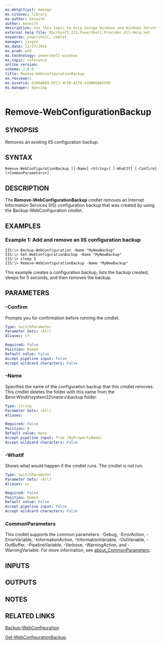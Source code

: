 ```yaml
---
ms.mktglfcycl: manage
ms.sitesec: library
ms.author: kenwith
author: kenwith
description: Use this topic to help manage Windows and Windows Server technologies with Windows PowerShell.
external help file: Microsoft.IIS.PowerShell.Provider.dll-Help.xml
keywords: powershell, cmdlet
manager: jasgro
ms.date: 12/27/2016
ms.prod: w10
ms.technology: powershell-windows
ms.topic: reference
online version: 
schema: 2.0.0
title: Remove-WebConfigurationBackup
ms.reviewer:
ms.assetid: 6186AB69-EFC1-4CFD-A170-41DB868A559E
ms.manager: dansimp
---
```


# Remove-WebConfigurationBackup

## SYNOPSIS
Removes an existing IIS configuration backup.

## SYNTAX

```
Remove-WebConfigurationBackup [[-Name] <String>] [-WhatIf] [-Confirm] [<CommonParameters>]
```

## DESCRIPTION
The **Remove-WebConfigurationBackup** cmdlet removes an Internet Information Services (IIS) configuration backup that was created by using the Backup-WebConfiguration cmdlet.

## EXAMPLES

### Example 1: Add and remove an IIS configuration backup
```
IIS:\> Backup-WebConfiguration -Name "MyNewBackup" 
IIS:\> Get-WebConfigurationBackup -Name "MyNewBackup" 
IIS:\> sleep 5 
IIS:\> Remove-WebConfigurationBackup -Name "MyNewBackup"
```

This example creates a configuration backup, lists the backup created, sleeps for 5 seconds, and then removes the backup.

## PARAMETERS

### -Confirm
Prompts you for confirmation before running the cmdlet.

```yaml
Type: SwitchParameter
Parameter Sets: (All)
Aliases: cf

Required: False
Position: Named
Default value: False
Accept pipeline input: False
Accept wildcard characters: False
```

### -Name
Specifies the name of the configuration backup that this cmdlet removes.
This cmdlet deletes the folder with this name from the $env:Windir\system32\inetsrv\backup folder.

```yaml
Type: String
Parameter Sets: (All)
Aliases: 

Required: False
Position: 0
Default value: None
Accept pipeline input: True (ByPropertyName)
Accept wildcard characters: False
```

### -WhatIf
Shows what would happen if the cmdlet runs.
The cmdlet is not run.

```yaml
Type: SwitchParameter
Parameter Sets: (All)
Aliases: wi

Required: False
Position: Named
Default value: False
Accept pipeline input: False
Accept wildcard characters: False
```

### CommonParameters
This cmdlet supports the common parameters: -Debug, -ErrorAction, -ErrorVariable, -InformationAction, -InformationVariable, -OutVariable, -OutBuffer, -PipelineVariable, -Verbose, -WarningAction, and -WarningVariable. For more information, see [about_CommonParameters](http://go.microsoft.com/fwlink/?LinkID=113216).

## INPUTS

## OUTPUTS

## NOTES

## RELATED LINKS

[Backup-WebConfiguration](./Backup-WebConfiguration.md)

[Get-WebConfigurationBackup](./Get-WebConfigurationBackup.md)

